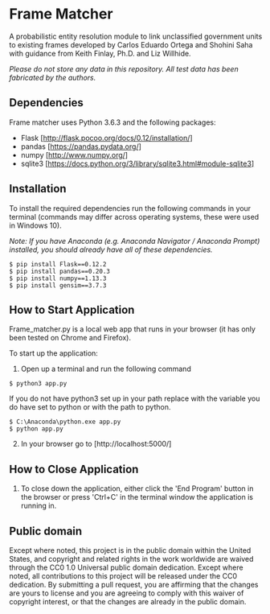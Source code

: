 # Frame Matcher
A probabilistic entity resolution module to link unclassified government units to existing frames developed by Carlos Eduardo Ortega and Shohini Saha with guidance from Keith Finlay, Ph.D. and Liz Willhide.

*Please do not store any data in this repository. All test data has been fabricated by the authors.*

## Dependencies
Frame matcher uses Python 3.6.3 and the following packages:
- Flask [http://flask.pocoo.org/docs/0.12/installation/]
- pandas [https://pandas.pydata.org/]
- numpy [http://www.numpy.org/]
- sqlite3 [https://docs.python.org/3/library/sqlite3.html#module-sqlite3]

## Installation
To install the required dependencies run the following commands in your terminal (commands may differ across operating systems, these were used in Windows 10).

*Note: If you have Anaconda (e.g. Anaconda Navigator / Anaconda Prompt) installed, you should already have all of these dependencies.*
```
$ pip install Flask==0.12.2
$ pip install pandas==0.20.3
$ pip install numpy==1.13.3
$ pip install gensim==3.7.3
```

## How to Start Application
Frame_matcher.py is a local web app that runs in your browser (it has only been tested on Chrome and Firefox). 

To start up the application:
1. Open up a terminal and run the following command
```
$ python3 app.py
```
If you do not have python3 set up in your path replace with the variable you do have set to python or with the path to python. 
```
$ C:\Anaconda\python.exe app.py 
$ python app.py
```
2. In your browser go to [http://localhost:5000/]

## How to Close Application
1. To close down the application, either click the 'End Program' button in the browser or press 'Ctrl+C' in the terminal window the application is running in.

## Public domain

Except where noted, this project is in the public domain within the United States, and copyright and related rights in the work worldwide are waived through the CC0 1.0 Universal public domain dedication. Except where noted, all contributions to this project will be released under the CC0 dedication. By submitting a pull request, you are affirming that the changes are yours to license and you are agreeing to comply with this waiver of copyright interest, or that the changes are already in the public domain.


